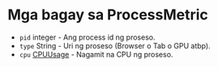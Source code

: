 # Mga bagay sa ProcessMetric

* `pid` integer - Ang process id ng proseso.
* `type` String - Uri ng proseso (Browser o Tab o GPU atbp).
* `cpu` [CPUUsage](cpu-usage.md) - Nagamit na CPU ng proseso.